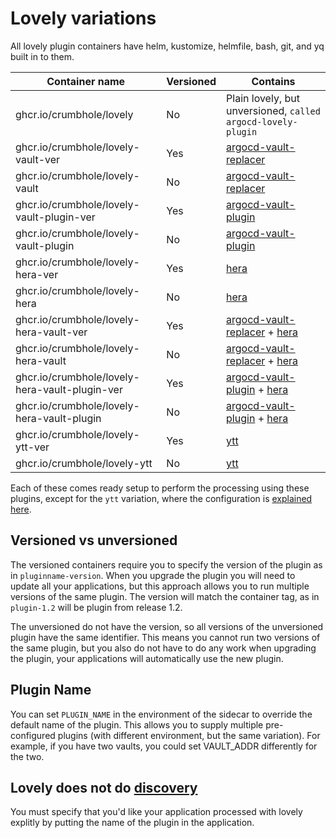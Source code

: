 # Lovely variations

All lovely plugin containers have helm, kustomize, helmfile, bash, git, and yq built in to them.

| Container name | Versioned | Contains |
|----------------|-----------|----------|
| ghcr.io/crumbhole/lovely | No | Plain lovely, but unversioned, `called argocd-lovely-plugin` |
| ghcr.io/crumbhole/lovely-vault-ver | Yes | [argocd-vault-replacer](https://github.com/crumbhole/argocd-vault-replacer) |
| ghcr.io/crumbhole/lovely-vault | No | [argocd-vault-replacer](https://github.com/crumbhole/argocd-vault-replacer) |
| ghcr.io/crumbhole/lovely-vault-plugin-ver | Yes | [argocd-vault-plugin](https://github.com/argoproj-labs/argocd-vault-plugin) |
| ghcr.io/crumbhole/lovely-vault-plugin | No | [argocd-vault-plugin](https://github.com/argoproj-labs/argocd-vault-plugin) |
| ghcr.io/crumbhole/lovely-hera-ver | Yes | [hera](hera.md) |
| ghcr.io/crumbhole/lovely-hera | No | [hera](hera.md) |
| ghcr.io/crumbhole/lovely-hera-vault-ver | Yes | [argocd-vault-replacer](https://github.com/crumbhole/argocd-vault-replacer) + [hera](hera.md) |
| ghcr.io/crumbhole/lovely-hera-vault | No | [argocd-vault-replacer](https://github.com/crumbhole/argocd-vault-replacer) + [hera](hera.md) |
| ghcr.io/crumbhole/lovely-hera-vault-plugin-ver | Yes | [argocd-vault-plugin](https://github.com/argoproj-labs/argocd-vault-plugin) + [hera](hera.md) |
| ghcr.io/crumbhole/lovely-hera-vault-plugin | No | [argocd-vault-plugin](https://github.com/argoproj-labs/argocd-vault-plugin) + [hera](hera.md) |
| ghcr.io/crumbhole/lovely-ytt-ver | Yes | [ytt](ytt.md) |
| ghcr.io/crumbhole/lovely-ytt | No | [ytt](ytt.md) |

Each of these comes ready setup to perform the processing using these plugins, except for the `ytt` variation, where the configuration is [explained here](ytt.md).

## Versioned vs unversioned

The versioned containers require you to specify the version of the plugin as in `pluginname-version`. When you upgrade the plugin you will need to update all your applications, but this approach allows you to run multiple versions of the same plugin. The version will match the container tag, as in `plugin-1.2` will be plugin from release 1.2.

The unversioned do not have the version, so all versions of the unversioned plugin have the same identifier. This means you cannot run two versions of the same plugin, but you also do not have to do any work when upgrading the plugin, your applications will automatically use the new plugin.

## Plugin Name

You can set `PLUGIN_NAME` in the environment of the sidecar to override the default name of the plugin. This allows you to supply multiple pre-configured plugins (with different environment, but the same variation). For example, if you have two vaults, you could set VAULT_ADDR differently for the two.

## Lovely does not do [discovery](https://argo-cd.readthedocs.io/en/stable/operator-manual/config-management-plugins/#write-discovery-rules-for-your-plugin)

You must specify that you'd like your application processed with lovely explitly by putting the name of the plugin in the application.
